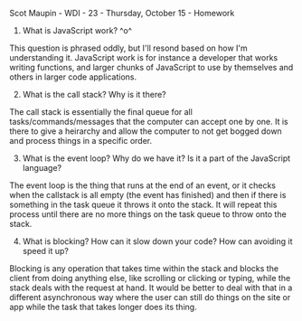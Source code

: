 Scot Maupin - WDI - 23 - Thursday, October 15 - Homework


1. What is JavaScript work? ^o^

This question is phrased oddly, but I'll resond based on how I'm understanding it. JavaScript work is for instance a developer that works writing functions, and larger chunks of JavaScript to use by themselves and others in larger code applications.

2. What is the call stack? Why is it there?

The call stack is essentially the final queue for all tasks/commands/messages that the computer can accept one by one. It is there to give a heirarchy and allow the computer to not get bogged down and process things in a specific order.

3. What is the event loop? Why do we have it? Is it a part of the JavaScript language?

The event loop is the thing that runs at the end of an event, or it checks when the callstack is all empty (the event has finished) and then if there is something in the task queue it throws it onto the stack. It will repeat this process until there are no more things on the task queue to throw onto the stack.

4. What is blocking? How can it slow down your code? How can avoiding it speed it up?

Blocking is any operation that takes time within the stack and blocks the client from doing anything else, like scrolling or clicking or typing, while the stack deals with the request at hand. It would be better to deal with that in a different asynchronous way where the user can still do things on the site or app while the task that takes longer does its thing.
